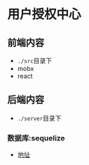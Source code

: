 # 用户授权中心

## 前端内容

- `./src`目录下
- mobx
- react

## 后端内容

- `./server`目录下

### 数据库:sequelize

- [地址](https://sequelize.org/master/manual/getting-started.html)
